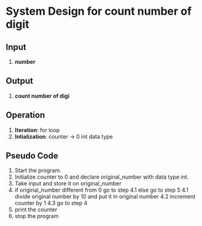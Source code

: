 # System Design for count number of digit

## Input
1. **number**

## Output
1. **count number of digi**

## Operation
1. **Iteration**: for loop
2. **Intialization**: counter -> 0  int data type  
                      


## Pseudo Code
1. Start the program.
2. Initialize counter to 0 and declare original_number with data type int.
3. Take input and store it on original_number
4. if original_number different from 0 go to step 4.1 else go to step 5
    4.1 divide original number by 10 and put it in original number
    4.2 increment counter by 1
    4.3 go to step 4
5. print the  counter
6. stop the program

